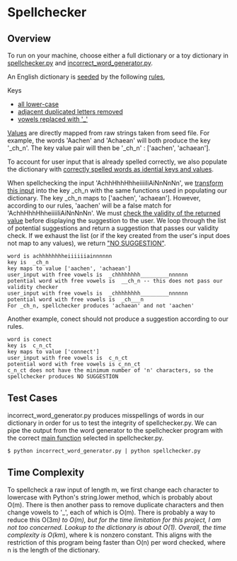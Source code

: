 Spellchecker
============

Overview
------------------
To run on your machine, choose either a full dictionary or a toy dictionary in [spellchecker.py](https://github.com/lolilo/spellchecker/blob/master/spellchecker.py#L5) and [incorrect_word_generator.py](https://github.com/lolilo/spellchecker/blob/master/incorrect_word_generator.py#L4). 

An English dictionary is [seeded](https://github.com/lolilo/spellchecker/blob/master/spellchecker.py#L30) by the following [rules](https://github.com/lolilo/spellchecker/blob/master/spellchecker.py#L27), 

Keys

* [all lower-case](https://github.com/lolilo/spellchecker/blob/master/spellchecker.py#L56)
* [adjacent duplicated letters removed](https://github.com/lolilo/spellchecker/blob/master/spellchecker.py#L18)
* [vowels replaced with '_'](https://github.com/lolilo/spellchecker/blob/master/spellchecker.py#L9)

[Values](https://github.com/lolilo/spellchecker/blob/master/spellchecker.py#L43) are directly mapped from raw strings taken from seed file. For example, the words 'Aachen' and 'Achaean' will both produce the key '_ch_n'. The key value pair will then be '_ch_n' : ['aachen', 'achaean'].

To account for user input that is already spelled correctly, we also populate the dictionary with [correctly spelled words as idential keys and values](https://github.com/lolilo/spellchecker/blob/master/spellchecker.py#L50).

When spellchecking the input 'AchhHhhHhheiiiiIiAiNnNnNn', we [transform this input](https://github.com/lolilo/spellchecker/blob/master/spellchecker.py#L72) into the key _ch_n with the same functions used in populating our dictionary. The key _ch_n maps to ['aachen', 'achaean']. However, according to our rules, 'aachen' will be a false match for 'AchhHhhHhheiiiiIiAiNnNnNn'. We must [check the validity of the returned value](https://github.com/lolilo/spellchecker/blob/master/spellchecker.py#L80) before displaying the suggestion to the user. We loop through the list of potential suggestions and return a suggestion that passes our validity check. If we exhaust the list (or if the key created from the user's input does not map to any values), we return ["NO SUGGESTION"](https://github.com/lolilo/spellchecker/blob/master/spellchecker.py#L103). 

    word is achhhhhhhheiiiiiiainnnnnn
    key is  _ch_n
    key maps to value ['aachen', 'achaean']
    user_input with free vowels is  _chhhhhhhh_________nnnnnn
    potential word with free vowels is  __ch_n -- this does not pass our validity checker
    user_input with free vowels is  _chhhhhhhh_________nnnnnn
    potential word with free vowels is  _ch___n
    For _ch_n, spellchecker produces 'achaean' and not 'aachen'

Another example, conect should not produce a suggestion according to our rules. 

    word is conect
    key is  c_n_ct
    key maps to value ['connect']
    user_input with free vowels is  c_n_ct
    potential word with free vowels is c_nn_ct
    c_n_ct does not have the minimum number of 'n' characters, so the spellchecker produces NO SUGGESTION

Test Cases
------------------
incorrect_word_generator.py produces misspellings of words in our dictionary in order for us to test the integrity of spellchecker.py. We can pipe the output from the word generator to the spellchecker program with the correct [main function](https://github.com/lolilo/spellchecker/blob/master/spellchecker.py#L165) selected in spellchecker.py.
    
    $ python incorrect_word_generator.py | python spellchecker.py

Time Complexity
------------------
To spellcheck a raw input of length m, we first change each character to lowercase with Python's string.lower method, which is probably about O(m). There is then another pass to remove duplicate characters and then change vowels to '_', each of which is O(m). There is probably a way to reduce this O(3*m) to O(m), but for the time limitation for this project, I am not too concerned. Lookup to the dictionary is about O(1). Overall, the time complexity is O(k*m), where k is nonzero constant. This aligns with the restriction of this program being faster than O(n) per word checked, where n is the length of the dictionary.

